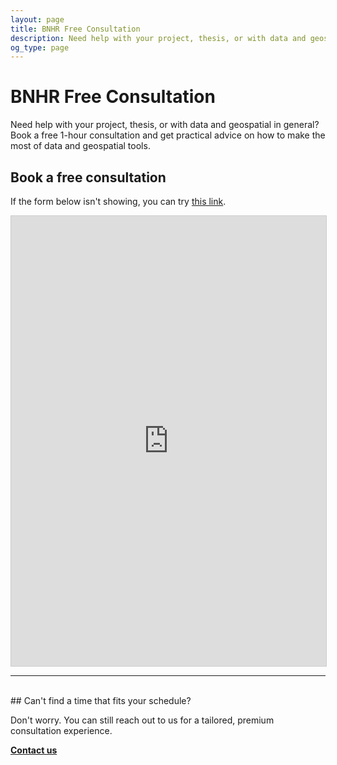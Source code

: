 ```yaml
---
layout: page
title: BNHR Free Consultation
description: Need help with your project, thesis, or with data and geospatial in general? Book a free 1-hour consultation with us.
og_type: page
---
```

# BNHR Free Consultation

Need help with your project, thesis, or with data and geospatial in general? Book a free 1-hour consultation and get practical advice on how to make the most of data and geospatial tools.

## Book a free consultation
If the form below isn't showing, you can try [this link](https://airtable.com/appYdMRAHH2BCShei/pagRiWHozkEJTviNR/form).

<iframe class="airtable-embed" src="https://airtable.com/embed/appYdMRAHH2BCShei/pagRiWHozkEJTviNR/form" frameborder="0" onmousewheel="" width="100%" height="720" style="background: transparent; border: 1px solid #ccc;"></iframe>

<hr><br>
## Can't find a time that fits your schedule? 

Don't worry. You can still reach out to us for a tailored, premium consultation experience.

<div class="d-flex justify-content-start py-2"><a
    href="{{site.baseurl}}/#contact"
    target="_blank" class="btn btn-lg bg-success col-sm-12 col-md-6" role="button"
    aria-disabled="true"><strong class="text-white">Contact us</strong></a>
</div> 

<!-- [Contact me for a quote]({{site.baseurl}}/#contact) -->